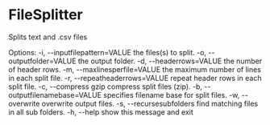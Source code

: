 # FileSplitter

Splits text and .csv files

Options:
  -i, --inputfilepattern=VALUE
                             the files(s) to split.
  -o, --outputfolder=VALUE   the output folder.
  -d, --headerrows=VALUE     the number of header rows.
  -m, --maxlinesperfile=VALUE
                             the maximum number of lines in each split file.
  -r, --repeatheaderrows=VALUE
                             repeat header rows in each split file.
  -c, --compress             gzip compress split files (zip).
  -b, --outputfilenamebase=VALUE
                             specifies filename base for split files.
  -w, --overwrite            overwrite output files.
  -s, --recursesubfolders    find matching files in all sub folders.
  -h, --help                 show this message and exit
